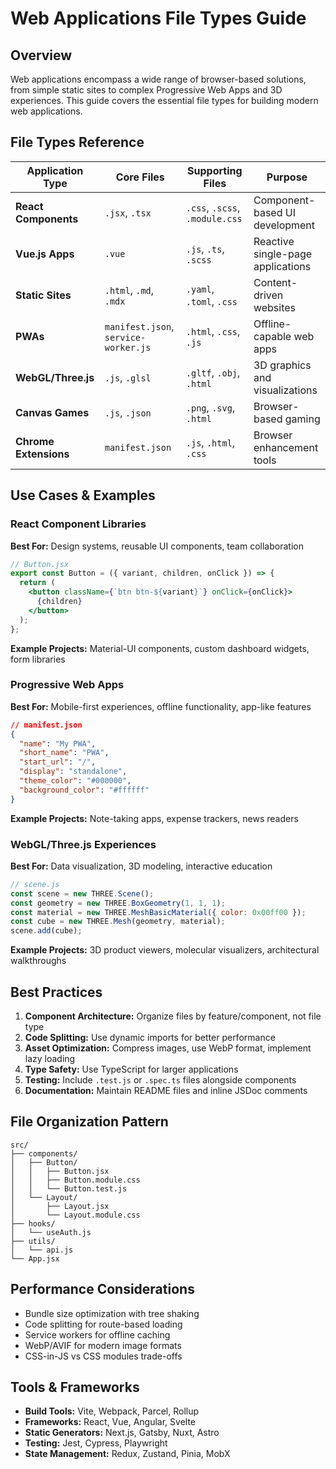 # Web Applications File Types Guide

## Overview
Web applications encompass a wide range of browser-based solutions, from simple static sites to complex Progressive Web Apps and 3D experiences. This guide covers the essential file types for building modern web applications.

## File Types Reference

| **Application Type** | **Core Files** | **Supporting Files** | **Purpose** |
|---------------------|----------------|---------------------|------------|
| **React Components** | `.jsx`, `.tsx` | `.css`, `.scss`, `.module.css` | Component-based UI development |
| **Vue.js Apps** | `.vue` | `.js`, `.ts`, `.scss` | Reactive single-page applications |
| **Static Sites** | `.html`, `.md`, `.mdx` | `.yaml`, `.toml`, `.css` | Content-driven websites |
| **PWAs** | `manifest.json`, `service-worker.js` | `.html`, `.css`, `.js` | Offline-capable web apps |
| **WebGL/Three.js** | `.js`, `.glsl` | `.gltf`, `.obj`, `.html` | 3D graphics and visualizations |
| **Canvas Games** | `.js`, `.json` | `.png`, `.svg`, `.html` | Browser-based gaming |
| **Chrome Extensions** | `manifest.json` | `.js`, `.html`, `.css` | Browser enhancement tools |

## Use Cases & Examples

### React Component Libraries
**Best For:** Design systems, reusable UI components, team collaboration
```jsx
// Button.jsx
export const Button = ({ variant, children, onClick }) => {
  return (
    <button className={`btn btn-${variant}`} onClick={onClick}>
      {children}
    </button>
  );
};
```
**Example Projects:** Material-UI components, custom dashboard widgets, form libraries

### Progressive Web Apps
**Best For:** Mobile-first experiences, offline functionality, app-like features
```json
// manifest.json
{
  "name": "My PWA",
  "short_name": "PWA",
  "start_url": "/",
  "display": "standalone",
  "theme_color": "#000000",
  "background_color": "#ffffff"
}
```
**Example Projects:** Note-taking apps, expense trackers, news readers

### WebGL/Three.js Experiences
**Best For:** Data visualization, 3D modeling, interactive education
```javascript
// scene.js
const scene = new THREE.Scene();
const geometry = new THREE.BoxGeometry(1, 1, 1);
const material = new THREE.MeshBasicMaterial({ color: 0x00ff00 });
const cube = new THREE.Mesh(geometry, material);
scene.add(cube);
```
**Example Projects:** 3D product viewers, molecular visualizers, architectural walkthroughs

## Best Practices

1. **Component Architecture:** Organize files by feature/component, not file type
2. **Code Splitting:** Use dynamic imports for better performance
3. **Asset Optimization:** Compress images, use WebP format, implement lazy loading
4. **Type Safety:** Use TypeScript for larger applications
5. **Testing:** Include `.test.js` or `.spec.ts` files alongside components
6. **Documentation:** Maintain README files and inline JSDoc comments

## File Organization Pattern
```
src/
├── components/
│   ├── Button/
│   │   ├── Button.jsx
│   │   ├── Button.module.css
│   │   └── Button.test.js
│   └── Layout/
│       ├── Layout.jsx
│       └── Layout.module.css
├── hooks/
│   └── useAuth.js
├── utils/
│   └── api.js
└── App.jsx
```

## Performance Considerations
- Bundle size optimization with tree shaking
- Code splitting for route-based loading
- Service workers for offline caching
- WebP/AVIF for modern image formats
- CSS-in-JS vs CSS modules trade-offs

## Tools & Frameworks
- **Build Tools:** Vite, Webpack, Parcel, Rollup
- **Frameworks:** React, Vue, Angular, Svelte
- **Static Generators:** Next.js, Gatsby, Nuxt, Astro
- **Testing:** Jest, Cypress, Playwright
- **State Management:** Redux, Zustand, Pinia, MobX
